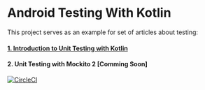 # Android Testing With Kotlin



This project serves as an example for set of articles about testing:

#### [1. Introduction to Unit Testing with Kotlin](/docs/Unit-Testing-Introduction.md)

#### 2. Unit Testing with Mockito 2 \[Comming Soon\]

[![CircleCI](https://circleci.com/gh/dbacinski/Android-Testing-With-Kotlin.svg?style=svg)](https://circleci.com/gh/dbacinski/Android-Testing-With-Kotlin)





